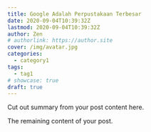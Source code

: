 ```yaml
---
title: Google Adalah Perpustakaan Terbesar
date: 2020-09-04T10:39:32Z
lastmod: 2020-09-04T10:39:32Z
author: Zen
# authorlink: https://author.site
cover: /img/avatar.jpg
categories:
  - category1
tags:
  - tag1
# showcase: true
draft: true
---
```


Cut out summary from your post content here.

<!--more-->

The remaining content of your post.
